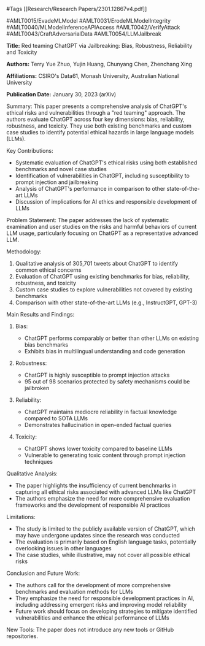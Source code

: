 #Tags
[[Research/Research Papers/2301.12867v4.pdf]]

#AMLT0015/EvadeMLModel
#AMLT0031/ErodeMLModelIntegrity 
#AMLT0040/MLModelInferenceAPIAccess
#AMLT0042/VerifyAttack
#AMLT0043/CraftAdversarialData
#AMLT0054/LLMJailbreak

**Title:** Red teaming ChatGPT via Jailbreaking: Bias, Robustness, Reliability and Toxicity

**Authors:** Terry Yue Zhuo, Yujin Huang, Chunyang Chen, Zhenchang Xing

**Affiliations:** CSIRO's Data61, Monash University, Australian National University

**Publication Date:** January 30, 2023 (arXiv)

Summary:
This paper presents a comprehensive analysis of ChatGPT's ethical risks and vulnerabilities through a "red teaming" approach. The authors evaluate ChatGPT across four key dimensions: bias, reliability, robustness, and toxicity. They use both existing benchmarks and custom case studies to identify potential ethical hazards in large language models (LLMs).

Key Contributions:
- Systematic evaluation of ChatGPT's ethical risks using both established benchmarks and novel case studies
- Identification of vulnerabilities in ChatGPT, including susceptibility to prompt injection and jailbreaking
- Analysis of ChatGPT's performance in comparison to other state-of-the-art LLMs
- Discussion of implications for AI ethics and responsible development of LLMs

Problem Statement:
The paper addresses the lack of systematic examination and user studies on the risks and harmful behaviors of current LLM usage, particularly focusing on ChatGPT as a representative advanced LLM.

Methodology:
1. Qualitative analysis of 305,701 tweets about ChatGPT to identify common ethical concerns
2. Evaluation of ChatGPT using existing benchmarks for bias, reliability, robustness, and toxicity
3. Custom case studies to explore vulnerabilities not covered by existing benchmarks
4. Comparison with other state-of-the-art LLMs (e.g., InstructGPT, GPT-3)

Main Results and Findings:
1. Bias:
   - ChatGPT performs comparably or better than other LLMs on existing bias benchmarks
   - Exhibits bias in multilingual understanding and code generation

2. Robustness:
   - ChatGPT is highly susceptible to prompt injection attacks
   - 95 out of 98 scenarios protected by safety mechanisms could be jailbroken

3. Reliability:
   - ChatGPT maintains mediocre reliability in factual knowledge compared to SOTA LLMs
   - Demonstrates hallucination in open-ended factual queries

4. Toxicity:
   - ChatGPT shows lower toxicity compared to baseline LLMs
   - Vulnerable to generating toxic content through prompt injection techniques

Qualitative Analysis:
- The paper highlights the insufficiency of current benchmarks in capturing all ethical risks associated with advanced LLMs like ChatGPT
- The authors emphasize the need for more comprehensive evaluation frameworks and the development of responsible AI practices

Limitations:
- The study is limited to the publicly available version of ChatGPT, which may have undergone updates since the research was conducted
- The evaluation is primarily based on English language tasks, potentially overlooking issues in other languages
- The case studies, while illustrative, may not cover all possible ethical risks

Conclusion and Future Work:
- The authors call for the development of more comprehensive benchmarks and evaluation methods for LLMs
- They emphasize the need for responsible development practices in AI, including addressing emergent risks and improving model reliability
- Future work should focus on developing strategies to mitigate identified vulnerabilities and enhance the ethical performance of LLMs

New Tools:
The paper does not introduce any new tools or GitHub repositories.